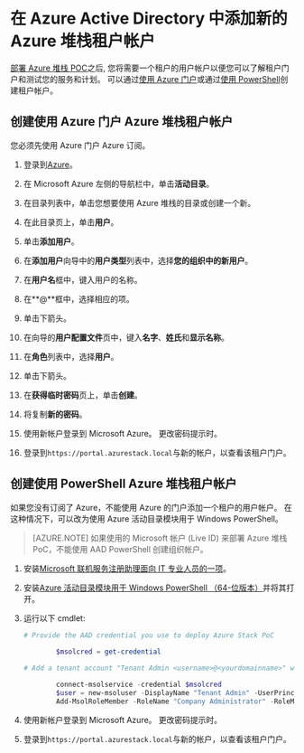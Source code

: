 <properties
    pageTitle="在 Azure Active Directory 中添加新的 Azure 堆栈租户帐户 |Microsoft Azure"
    description="在部署 Microsoft Azure 堆栈 POC 之后, 将需要创建至少一个租户的用户帐户，以便您可以查看该租户门户。"
    services="azure-stack"
    documentationCenter=""
    authors="ErikjeMS"
    manager="byronr"
    editor=""/>

<tags
    ms.service="azure-stack"
    ms.workload="na"
    ms.tgt_pltfrm="na"
    ms.devlang="na"
    ms.topic="article"
    ms.date="09/26/2016"
    ms.author="erikje"/>

# <a name="add-a-new-azure-stack-tenant-account-in-azure-active-directory"></a>在 Azure Active Directory 中添加新的 Azure 堆栈租户帐户

[部署 Azure 堆栈 POC](azure-stack-run-powershell-script.md)之后, 您将需要一个租户的用户帐户以便您可以了解租户门户和测试您的服务和计划。 可以通过[使用 Azure 门户](#create-an-azure-stack-tenant-account-using-the-azure-portal)或通过[使用 PowerShell](#create-an-azure-stack-tenant-account-using-powershell)创建租户帐户。

## <a name="create-an-azure-stack-tenant-account-using-the-azure-portal"></a>创建使用 Azure 门户 Azure 堆栈租户帐户

您必须先使用 Azure 门户 Azure 订阅。

1. 登录到[Azure](http://manage.windowsazure.com)。

2.  在 Microsoft Azure 左侧的导航栏中，单击**活动目录**。

3.  在目录列表中，单击您想要使用 Azure 堆栈的目录或创建一个新。

4.  在此目录页上，单击**用户**。

5.  单击**添加用户**。

6.  在**添加用户**向导中的**用户类型**列表中，选择**您的组织中的新用户**。

7.  在**用户名**框中，键入用户的名称。

8.  在**@**框中，选择相应的项。

9.  单击下箭头。

10.  在向导的**用户配置文件**页中，键入**名字**、**姓氏**和**显示名称**。

11. 在**角色**列表中，选择**用户**。

12. 单击下箭头。

13. 在**获得临时密码**页上，单击**创建**。

14. 将复制**新的密码**。

15. 使用新帐户登录到 Microsoft Azure。 更改密码提示时。

16. 登录到`https://portal.azurestack.local`与新的帐户，以查看该租户门户。

## <a name="create-an-azure-stack-tenant-account-using-powershell"></a>创建使用 PowerShell Azure 堆栈租户帐户

如果您没有订阅了 Azure，不能使用 Azure 的门户添加一个租户的用户帐户。 在这种情况下，可以改为使用 Azure 活动目录模块用于 Windows PowerShell。

> [AZURE.NOTE] 如果使用的 Microsoft 帐户 (Live ID) 来部署 Azure 堆栈 PoC，不能使用 AAD PowerShell 创建组织帐户。 

1.  安装[Microsoft 联机服务注册助理面向 IT 专业人员的一项](https://www.microsoft.com/en-us/download/details.aspx?id=41950)。

2.  安装[Azure 活动目录模块用于 Windows PowerShell （64-位版本）](http://go.microsoft.com/fwlink/p/?linkid=236297)并将其打开。

3.  运行以下 cmdlet:




    ```powershell
    # Provide the AAD credential you use to deploy Azure Stack PoC
   
            $msolcred = get-credential
    
    # Add a tenant account "Tenant Admin <username>@<yourdomainname>" with the initial password "<password>".
    
            connect-msolservice -credential $msolcred
            $user = new-msoluser -DisplayName "Tenant Admin" -UserPrincipalName <username>@<yourdomainname> -Password <password>
            Add-MsolRoleMember -RoleName "Company Administrator" -RoleMemberType User -RoleMemberObjectId $user.ObjectId
    
    ```

4.  使用新帐户登录到 Microsoft Azure。 更改密码提示时。

5.  登录到`https://portal.azurestack.local`与新的帐户，以查看该租户门户。



